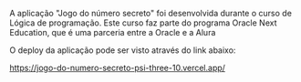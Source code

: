 A aplicação "Jogo do número secreto" foi desenvolvida durante o curso de Lógica de programação.
Este curso faz parte do programa Oracle Next Education, que é uma parceria entre a Oracle e a Alura

O deploy da aplicação pode ser visto através do link abaixo:

https://jogo-do-numero-secreto-psi-three-10.vercel.app/
